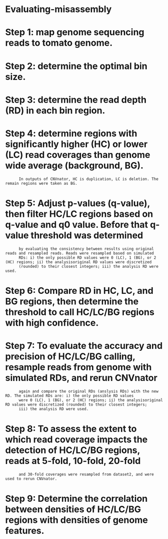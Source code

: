 # Evaluating-misassembly
# Step 1: map genome sequencing reads to tomato genome.

# Step 2: determine the optimal bin size.

# Step 3: determine the read depth (RD) in each bin region.

# Step 4: determine regions with significantly higher (HC) or lower (LC) read coverages than genome wide average (background, BG). 
          In outputs of CNVnator, HC is duplication, LC is deletion. The remain regions were taken as BG.
          
# Step 5: Adjust p-values (q-value), then filter HC/LC regions based on q-value and q0 value. Before that q-value threshold was determined
          by evaluating the consistency between results using original reads and resampled reads. Reads were resampled based on simulated 
          RDs: i) the only possible RD values were 0 (LC), 1 (BG), or 2 (HC) regions; ii) the analysisoriginal RD values were discretized 
          (rounded) to their closest integers; iii) the analysis RD were used.

# Step 6: Compare RD in HC, LC, and BG regions, then determine the threshold to call HC/LC/BG regions with high confidence.

# Step 7: To evaluate the accuracy and precision of HC/LC/BG calling, resample reads from genome with simulated RDs, and rerun CNVnator 
          again and compare the original RDs (anslysis RDs) with the new RD. The simulated RDs are: i) the only possible RD values 
          were 0 (LC), 1 (BG), or 2 (HC) regions; ii) the analysisoriginal RD values were discretized (rounded) to their closest integers;
          iii) the analysis RD were used.
          
# Step 8: To assess the extent to which read coverage impacts the detection of HC/LC/BG regions, reads at 5-fold, 10-fold, 20-fold 
          and 30-fold coverages were resampled from dataset2, and were used to rerun CNVnator.
          
# Step 9: Determine the correlation between densities of HC/LC/BG regions with densities of genome features.
       
         
